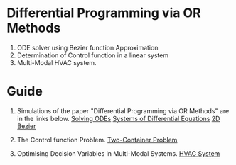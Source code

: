 # Differential Programming via OR Methods
1. ODE solver using Bezier function Approximation
2. Determination of Control function in a linear system
3. Multi-Modal HVAC system.

# Guide
1. Simulations of the paper "Differential Programming via OR Methods" are in the links below.
[Solving ODEs](https://github.com/berserank/Viterbi/blob/main/ODE.py)
[Systems of Differential Equations](https://github.com/berserank/Viterbi/blob/main/Systems_of_diff_eq.py)
[2D Bezier](https://github.com/berserank/Viterbi/blob/main/2D%20Bezier.py)




2. The Control function Problem.
[Two-Container Problem](https://github.com/berserank/Viterbi/blob/main/linear_ode.py)

3. Optimising Decision Variables in Multi-Modal Systems.
[HVAC System](https://github.com/berserank/Viterbi/blob/main/hvac_system.py)
